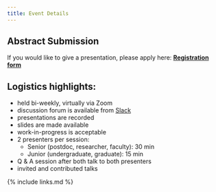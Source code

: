 ```yaml
---
title: Event Details
---
```


## **Abstract Submission**

If you would like to give a presentation, please apply here: 
<a href="https://forms.gle/n5gT4Np7TkiSCm3P8" target="_blank" rel="nofollow">**Registration form**</a>



## **Logistics highlights:**
- held bi-weekly, virtually via Zoom
- discussion forum is available from [Slack](https://join.slack.com/t/vista-atk8254/shared_invite/zt-h4b1zwf6-fgmgjXWGv9b8G7zgU2v_bQ)
- presentations are recorded
- slides are made available
- work-in-progress is acceptable
- 2 presenters per session:
  - Senior (postdoc, researcher, faculty): 30 min
  - Junior (undergraduate, graduate): 15 min 
- Q & A session after both talk to both presenters
- invited and contributed talks



{% include links.md %}
